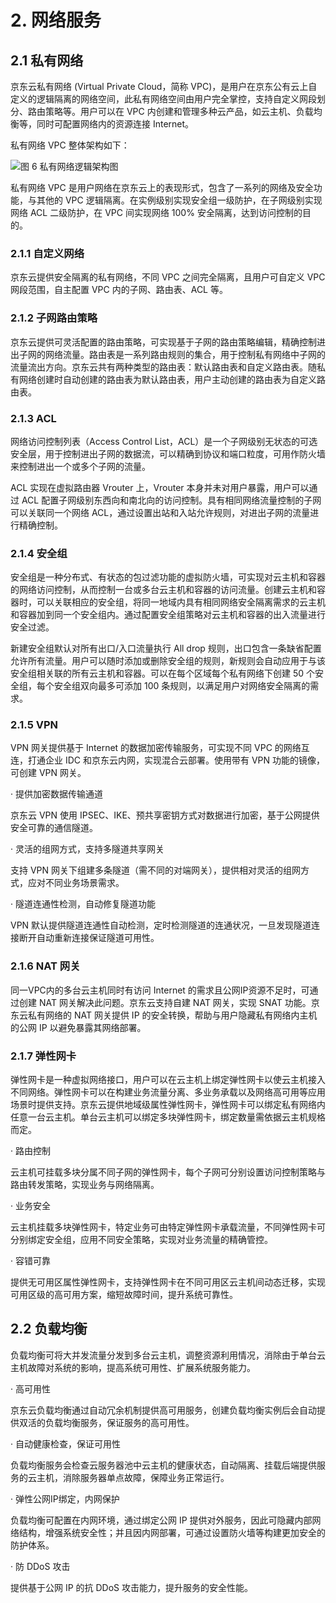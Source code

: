 # 2. 网络服务
      
## 2.1 私有网络

京东云私有网络 (Virtual Private Cloud，简称 VPC)，是用户在京东公有云上自定义的逻辑隔离的网络空间，此私有网络空间由用户完全掌控，支持自定义网段划分、路由策略等。用户可以在 VPC 内创建和管理多种云产品，如云主机、负载均衡等，同时可配置网络内的资源连接 Internet。

私有网络 VPC 整体架构如下：

![图 6 私有网络逻辑架构图](https://github.com/jdcloudcom/cn/blob/edit/image/Security-Information/vpc11.jpg)

私有网络 VPC 是用户网络在京东云上的表现形式，包含了一系列的网络及安全功能，与其他的 VPC 逻辑隔离。在实例级别实现安全组一级防护，在子网级别实现网络 ACL 二级防护，在 VPC 间实现网络 100% 安全隔离，达到访问控制的目的。

### 2.1.1 自定义网络

京东云提供安全隔离的私有网络，不同 VPC 之间完全隔离，且用户可自定义 VPC 网段范围，自主配置 VPC 内的子网、路由表、ACL 等。

### 2.1.2 子网路由策略

京东云提供可灵活配置的路由策略，可实现基于子网的路由策略编辑，精确控制进出子网的网络流量。路由表是一系列路由规则的集合，用于控制私有网络中子网的流量流出方向。京东云共有两种类型的路由表：默认路由表和自定义路由表。随私有网络创建时自动创建的路由表为默认路由表，用户主动创建的路由表为自定义路由表。

### 2.1.3 ACL

网络访问控制列表（Access Control List，ACL）是一个子网级别无状态的可选安全层，用于控制进出子网的数据流，可以精确到协议和端口粒度，可用作防火墙来控制进出一个或多个子网的流量。

ACL 实现在虚拟路由器 Vrouter 上，Vrouter 本身并未对用户暴露，用户可以通过 ACL 配置子网级别东西向和南北向的访问控制。具有相同网络流量控制的子网可以关联同一个网络 ACL，通过设置出站和入站允许规则，对进出子网的流量进行精确控制。

### 2.1.4 安全组

安全组是一种分布式、有状态的包过滤功能的虚拟防火墙，可实现对云主机和容器的网络访问控制，从而控制一台或多台云主机和容器的访问流量。创建云主机和容器时，可以关联相应的安全组，将同一地域内具有相同网络安全隔离需求的云主机和容器加到同一个安全组内。通过配置安全组策略对云主机和容器的出入流量进行安全过滤。

新建安全组默认对所有出口/入口流量执行 All drop 规则，出口包含一条缺省配置允许所有流量。用户可以随时添加或删除安全组的规则，新规则会自动应用于与该安全组相关联的所有云主机和容器。可以在每个区域每个私有网络下创建 50 个安全组，每个安全组双向最多可添加 100 条规则，以满足用户对网络安全隔离的需求。

### 2.1.5 VPN

VPN 网关提供基于 Internet 的数据加密传输服务，可实现不同 VPC 的网络互连，打通企业 IDC 和京东云内网，实现混合云部署。使用带有 VPN 功能的镜像，可创建 VPN 网关。

· 提供加密数据传输通道

京东云 VPN 使用 IPSEC、IKE、预共享密钥方式对数据进行加密，基于公网提供安全可靠的通信隧道。

· 灵活的组网方式，支持多隧道共享网关

支持 VPN 网关下组建多条隧道（需不同的对端网关），提供相对灵活的组网方式，应对不同业务场景需求。

· 隧道连通性检测，自动修复隧道功能

VPN 默认提供隧道连通性自动检测，定时检测隧道的连通状况，一旦发现隧道连接断开自动重新连接保证隧道可用性。

### 2.1.6 NAT 网关

同一VPC内的多台云主机同时有访问 Internet 的需求且公网IP资源不足时，可通过创建 NAT 网关解决此问题。京东云支持自建 NAT 网关，实现 SNAT 功能。京东云私有网络的 NAT 网关提供 IP 的安全转换，帮助与用户隐藏私有网络内主机的公网 IP 以避免暴露其网络部署。

### 2.1.7 弹性网卡

弹性网卡是一种虚拟网络接口，用户可以在云主机上绑定弹性网卡以使云主机接入不同网络。弹性网卡可以在构建业务流量分离、多业务承载以及网络高可用等应用场景时提供支持。京东云提供地域级属性弹性网卡，弹性网卡可以绑定私有网络内任意一台云主机。单台云主机可以绑定多块弹性网卡，绑定数量需依据云主机规格而定。

· 路由控制

云主机可挂载多块分属不同子网的弹性网卡，每个子网可分别设置访问控制策略与路由转发策略，实现业务与网络隔离。

· 业务安全

云主机挂载多块弹性网卡，特定业务可由特定弹性网卡承载流量，不同弹性网卡可分别绑定安全组，应用不同安全策略，实现对业务流量的精确管控。

· 容错可靠

提供无可用区属性弹性网卡，支持弹性网卡在不同可用区云主机间动态迁移，实现可用区级的高可用方案，缩短故障时间，提升系统可靠性。

## 2.2 负载均衡

负载均衡可将大并发流量分发到多台云主机，调整资源利用情况，消除由于单台云主机故障对系统的影响，提高系统可用性、扩展系统服务能力。

· 高可用性

京东云负载均衡通过自动冗余机制提供高可用服务，创建负载均衡实例后会自动提供双活的负载均衡服务，保证服务的高可用性。

· 自动健康检查，保证可用性

负载均衡服务会检查云服务器池中云主机的健康状态，自动隔离、挂载后端提供服务的云主机，消除服务器单点故障，保障业务正常运行。

·  弹性公网IP绑定，内网保护

负载均衡可配置在内网环境，通过绑定公网 IP 提供对外服务，因此可隐藏内部网络结构，增强系统安全性；并且因内网部署，可通过设置防火墙等构建更加安全的防护体系。

· 防 DDoS 攻击

提供基于公网 IP 的抗 DDoS 攻击能力，提升服务的安全性能。
